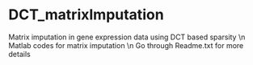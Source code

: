 # DCT_matrixImputation
Matrix imputation in gene expression data using DCT based sparsity
\n Matlab codes for matrix imputation
\n Go through Readme.txt for more details
